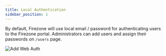 ```yaml
---
title: Local Authentication
sidebar_position: 1
---
```


By default, Firezone will use local email / password for authenticating users to
the Firezone portal. Administrators can add users and assign their passwords on
`/users` page.

![Add Web Auth](https://user-images.githubusercontent.com/52545545/160450817-26406854-285c-4977-aa69-033eee2cfa57.png)
